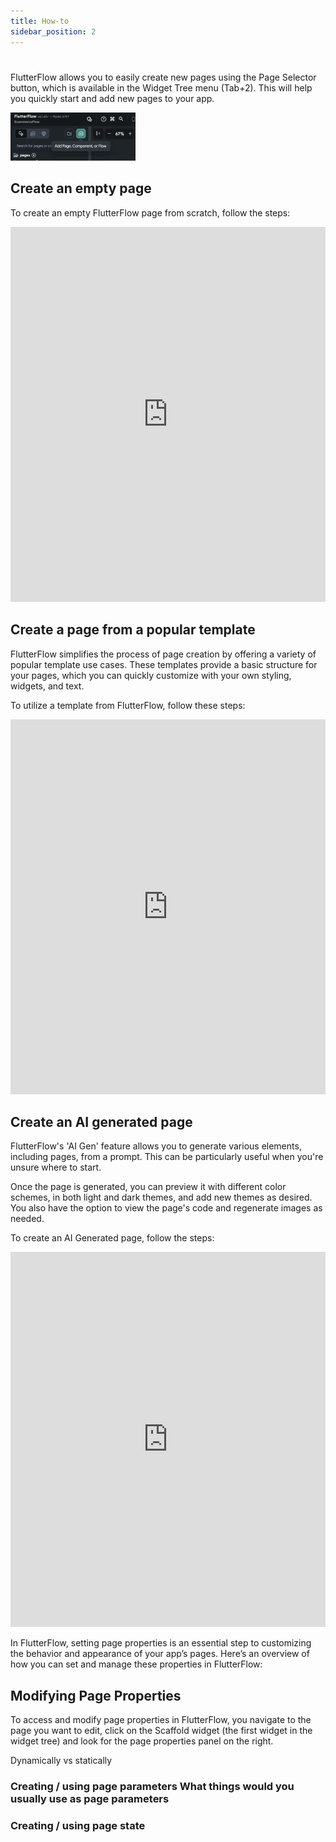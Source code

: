```yaml
---
title: How-to
sidebar_position: 2
---
```


#

FlutterFlow allows you to easily create new pages using the Page Selector
button, which is available in the Widget Tree menu (Tab+2). This will help you
quickly start and add new pages to your app.

<img src="imgs/page-selector.png" alt="page-selector.png" width="200"/>

## Create an empty page

To create an empty FlutterFlow page from scratch, follow the steps:

<iframe src="https://demo.arcade.software/rtOPRXVUByUAXxUynd8T?embed&show_copy_link=true" title="app.flutterflow.io/authentication" frameborder="0" loading="lazy" webkitallowfullscreen mozallowfullscreen allowfullscreen allow="clipboard-write" width="100%" height="600"></iframe>

## Create a page from a popular template

FlutterFlow simplifies the process of page creation by offering a variety of
popular template use cases. These templates provide a basic structure for your
pages, which you can quickly customize with your own styling, widgets, and text.

To utilize a template from FlutterFlow, follow these steps:

<iframe src="https://demo.arcade.software/bkaz68ipgi497Pf4v8EB?embed&show_copy_link=true" title="app.flutterflow.io/authentication" frameborder="0" loading="lazy" webkitallowfullscreen mozallowfullscreen allowfullscreen allow="clipboard-write" width="100%" height="600"></iframe>

## Create an AI generated page

FlutterFlow's 'AI Gen' feature allows you to generate various elements,
including pages, from a prompt. This can be particularly useful when you're
unsure where to start.

Once the page is generated, you can preview it with different color schemes, in
both light and dark themes, and add new themes as desired. You also have the
option to view the page's code and regenerate images as needed.

To create an AI Generated page, follow the steps:
<iframe src="https://demo.arcade.software/hLpE44TVjb72rzTTpxRK?embed&show_copy_link=true" title="app.flutterflow.io/authentication" frameborder="0" loading="lazy" webkitallowfullscreen mozallowfullscreen allowfullscreen allow="clipboard-write" width="100%" height="600"></iframe>


In FlutterFlow, setting page properties is an essential step to customizing the
behavior and appearance of your app’s pages. Here’s an overview of how you can
set and manage
these properties in FlutterFlow:

## Modifying Page Properties

To access and modify page properties in FlutterFlow, you navigate to the page
you want to edit, click on the Scaffold widget (the first widget in the widget tree) and look for the page properties panel on the right.


Dynamically vs statically

### Creating / using page parameters		What things would you usually use as page parameters

### Creating / using page state		